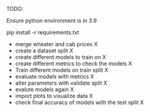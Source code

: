 TODO:

Ensure python environment is in 3.9

pip install -r requirements.txt

- merge wheater and cab prices                          X
- create a dataset split                                X
- create different models to train on                   X
- create different metrics to check the models          X
- Train different models on train split                 X
- evaluate models with metrics                          X
- alter parameters with validate split                  X
- evalute models again                                  X
- import plots to visualize data                        X
- check final accuracy of models with the test split    X
